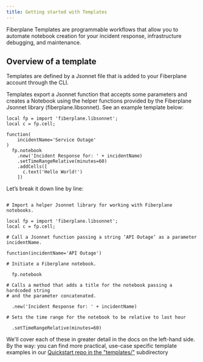 ```yaml
---
title: Getting started with Templates
---
```


Fiberplane Templates are programmable workflows that allow you to automate notebook creation for your incident response, infrastructure debugging, and maintenance.

## Overview of a template

Templates are defined by a Jsonnet file that is added to your Fiberplane account through the CLI.

Templates export a Jsonnet function that accepts some parameters and creates a Notebook using the helper functions provided by the Fiberplane Jsonnet library (fiberplane.libsonnet). See an example template below:

```jsonnet
local fp = import 'fiberplane.libsonnet';
local c = fp.cell;

function(
    incidentName='Service Outage'
)
  fp.notebook
    .new('Incident Response for: ' + incidentName)
    .setTimeRangeRelative(minutes=60)
    .addCells([
      c.text('Hello World!')
    ])
```

Let’s break it down line by line:

```jsonnet

# Import a helper Jsonnet library for working with Fiberplane notebooks.

local fp = import 'fiberplane.libsonnet';
local c = fp.cell;

# Call a Jsonnet function passing a string ‘API Outage’ as a parameter incidentName. 

function(incidentName='API Outage') 

# Initiate a Fiberplane notebook.

  fp.notebook

# Calls a method that adds a title for the notebook passing a hardcoded string 
# and the parameter concatenated.

  .new('Incident Response for: ' + incidentName) 

# Sets the time range for the notebook to be relative to last hour

  .setTimeRangeRelative(minutes=60)
```

We'll cover each of these in greater detail in the docs on the left-hand side. By the way: you can find more practical, use-case specific template examples in our [Quickstart repo in the "templates/"](http://github.com/fiberplane/quickstart) subdirectory
